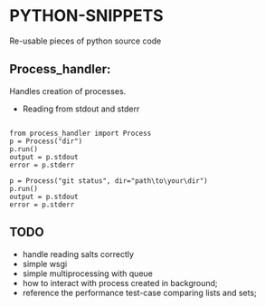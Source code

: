 # PYTHON-SNIPPETS
Re-usable pieces of python source code

## Process_handler: ##
Handles creation of processes.
- Reading from stdout and stderr
```

from process_handler import Process
p = Process("dir")
p.run()
output = p.stdout
error = p.stderr

p = Process("git status", dir="path\to\your\dir")
p.run()
output = p.stdout
error = p.stderr

```

## TODO ##
- handle reading salts correctly
- simple wsgi
- simple multiprocessing with queue
- how to interact with process created in background;
- reference the performance test-case comparing lists and sets;
